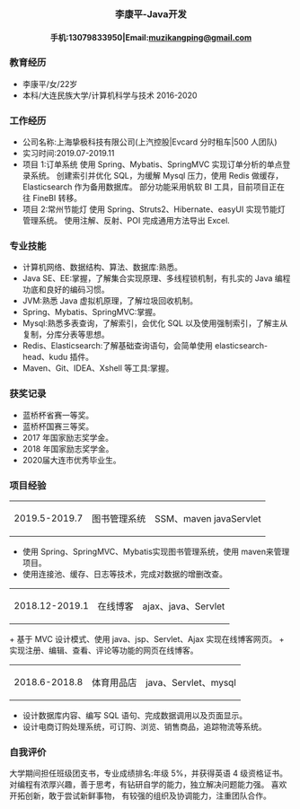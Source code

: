 ### <center>李康平-Java开发</center>
#### <center>手机:13079833950|Email:[muzikangping@gmail.com](muzikangping@gmail.com)</center>


### 教育经历
- 李康平/女/22岁
- 本科/大连民族大学/计算机科学与技术 2016-2020

### 工作经历
+ 公司名称:上海挚极科技有限公司(上汽控股|Evcard 分时租车|500 人团队) 
+ 实习时间:2019.07-2019.11
+ 项目 1:订单系统
使用 Spring、Mybatis、SpringMVC 实现订单分析的单点登录系统。
创建索引并优化 SQL，为缓解 Mysql 压力，使用 Redis 做缓存，Elasticsearch 作为备用数据库。 部分功能采用帆软 BI 工具，目前项目正在往 FineBI 转移。
+ 项目 2:常州节能灯
使用 Spring、Struts2、Hibernate、easyUI 实现节能灯管理系统。 使用注解、反射、POI 完成通用方法导出 Excel.

### 专业技能
+ 计算机网络、数据结构、算法、数据库:熟悉。
+ Java SE、EE:掌握，了解集合实现原理、多线程锁机制，有扎实的 Java 编程功底和良好的编码习惯。 
+ JVM:熟悉 Java 虚拟机原理，了解垃圾回收机制。
+ Spring、Mybatis、SpringMVC:掌握。
+ Mysql:熟悉多表查询，了解索引，会优化 SQL 以及使用强制索引，了解主从复制，分库分表等思想。
+ Redis、Elasticsearch:了解基础查询语句，会简单使用 elasticsearch-head、kudu 插件。
+ Maven、Git、IDEA、Xshell 等工具:掌握。

### 获奖记录
+ 蓝桥杯省赛一等奖。
+ 蓝桥杯国赛三等奖。
+ 2017 年国家励志奖学金。 
+ 2018 年国家励志奖学金。
+ 2020届大连市优秀毕业生。

### 项目经验
<table >
    <tr>
        <td>
            <p align="left">2019.5-2019.7</p>
        </td>    
        <td>
            <p align="center">图书管理系统</p>
        </td>    
        <td>
            <p align="right">SSM、maven javaServlet</p>
        </td>
    </tr>
</table>

+ 使用 Spring、SpringMVC、Mybatis实现图书管理系统，使用 maven来管理项目。 
+ 使用连接池、缓存、日志等技术，完成对数据的增删改查。

<table >
    <tr>
        <td>
            <p align="left">2018.12-2019.1</p>
        </td>    
        <td>
            <p align="center">在线博客</p>
        </td>    
        <td>
            <p align="right">ajax、java、Servlet</p>
        </td>
    </tr>
</table>
+  基于 MVC 设计模式、使用 java、jsp、Servlet、Ajax 实现在线博客网页。
+ 实现注册、编辑、查看、评论等功能的网页在线博客。

<table >
    <tr>
        <td>
            <p align="left">2018.6-2018.8</p>
        </td>    
        <td>
            <p align="center">体育用品店</p>
        </td>    
        <td>
            <p align="right">java、Servlet、mysql</p>
        </td>
    </tr>
</table>
 
+ 设计数据库内容、编写 SQL 语句、完成数据调用以及页面显示。
+ 设计电商订购处理系统，可订购、浏览、销售商品，追踪物流等系统。
### 自我评价
大学期间担任班级团支书，专业成绩排名:年级 5%，并获得英语 4 级资格证书。 对编程有浓厚兴趣，善于思考，有钻研自学的能力，独立解决问题能力强。 喜欢开拓创新，敢于尝试新鲜事物， 有较强的组织及协调能力，注重团队合作。
